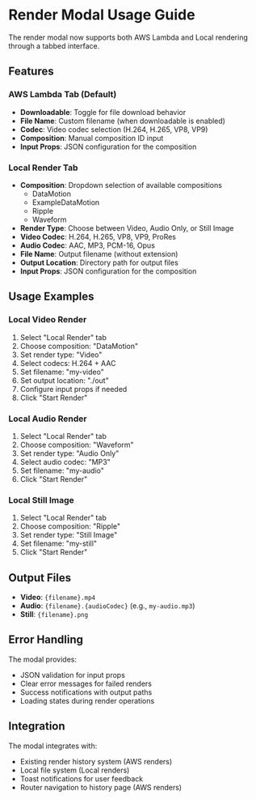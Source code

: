 # Render Modal Usage Guide

The render modal now supports both AWS Lambda and Local rendering through a tabbed interface.

## Features

### AWS Lambda Tab (Default)

- **Downloadable**: Toggle for file download behavior
- **File Name**: Custom filename (when downloadable is enabled)
- **Codec**: Video codec selection (H.264, H.265, VP8, VP9)
- **Composition**: Manual composition ID input
- **Input Props**: JSON configuration for the composition

### Local Render Tab

- **Composition**: Dropdown selection of available compositions
  - DataMotion
  - ExampleDataMotion
  - Ripple
  - Waveform
- **Render Type**: Choose between Video, Audio Only, or Still Image
- **Video Codec**: H.264, H.265, VP8, VP9, ProRes
- **Audio Codec**: AAC, MP3, PCM-16, Opus
- **File Name**: Output filename (without extension)
- **Output Location**: Directory path for output files
- **Input Props**: JSON configuration for the composition

## Usage Examples

### Local Video Render

1. Select "Local Render" tab
2. Choose composition: "DataMotion"
3. Set render type: "Video"
4. Select codecs: H.264 + AAC
5. Set filename: "my-video"
6. Set output location: "./out"
7. Configure input props if needed
8. Click "Start Render"

### Local Audio Render

1. Select "Local Render" tab
2. Choose composition: "Waveform"
3. Set render type: "Audio Only"
4. Select audio codec: "MP3"
5. Set filename: "my-audio"
6. Click "Start Render"

### Local Still Image

1. Select "Local Render" tab
2. Choose composition: "Ripple"
3. Set render type: "Still Image"
4. Set filename: "my-still"
5. Click "Start Render"

## Output Files

- **Video**: `{filename}.mp4`
- **Audio**: `{filename}.{audioCodec}` (e.g., `my-audio.mp3`)
- **Still**: `{filename}.png`

## Error Handling

The modal provides:

- JSON validation for input props
- Clear error messages for failed renders
- Success notifications with output paths
- Loading states during render operations

## Integration

The modal integrates with:

- Existing render history system (AWS renders)
- Local file system (Local renders)
- Toast notifications for user feedback
- Router navigation to history page (AWS renders)
